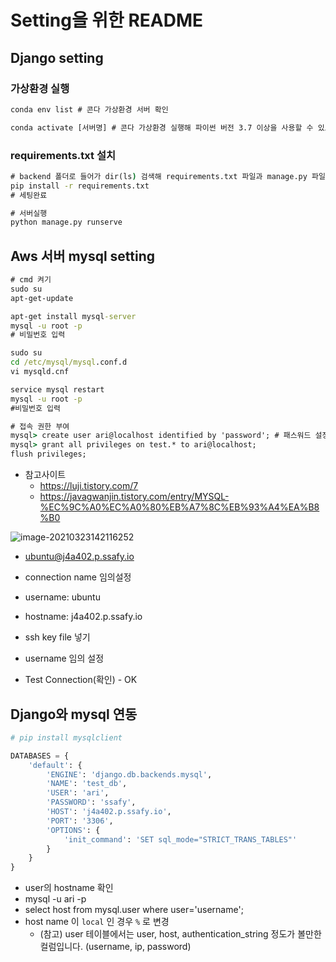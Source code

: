 # Setting을 위한 README

## Django setting

### 가상환경 실행

```cmd
conda env list # 콘다 가상환경 서버 확인

conda activate [서버명] # 콘다 가상환경 실행해 파이썬 버전 3.7 이상을 사용할 수 있도록 해준다.
```

### requirements.txt 설치

```cmd
# backend 폴더로 들어가 dir(ls) 검색해 requirements.txt 파일과 manage.py 파일이 있는지 확인해 준다.
pip install -r requirements.txt
# 세팅완료

# 서버실행
python manage.py runserve
```



## Aws 서버 mysql setting

```cmd
# cmd 켜기
sudo su
apt-get-update

apt-get install mysql-server
mysql -u root -p
# 비밀번호 입력

sudo su
cd /etc/mysql/mysql.conf.d
vi mysqld.cnf

service mysql restart
mysql -u root -p
#비밀번호 입력

# 접속 권한 부여
mysql> create user ari@localhost identified by 'password'; # 패스워드 설정
mysql> grant all privileges on test.* to ari@localhost;
flush privileges;
```

- 참고사이트
  - https://luji.tistory.com/7
  - https://javagwanjin.tistory.com/entry/MYSQL-%EC%9C%A0%EC%A0%80%EB%A7%8C%EB%93%A4%EA%B8%B0

![image-20210323142116252](Setting.assets/image-20210323142116252.png)

- [ubuntu@j4a402.p.ssafy.io](mailto:ubuntu@j4a402.p.ssafy.io)

- connection name 임의설정

- username: ubuntu

- hostname: j4a402.p.ssafy.io

- ssh key file 넣기

- username 임의 설정

- Test Connection(확인) - OK

  

## Django와 mysql 연동



```python
# pip install mysqlclient

DATABASES = {
    'default': {
        'ENGINE': 'django.db.backends.mysql',
        'NAME': 'test_db',
        'USER': 'ari',
        'PASSWORD': 'ssafy',
        'HOST': 'j4a402.p.ssafy.io',
        'PORT': '3306',
        'OPTIONS': {
            'init_command': 'SET sql_mode="STRICT_TRANS_TABLES"'
        }
    }
}
```

- user의 hostname 확인
- mysql -u ari -p
- select host from mysql.user where user='username';
- host name 이  `local` 인 경우 `%` 로 변경
  - (참고) user 테이블에서는 user, host, authentication_string 정도가 볼만한 컬럼입니다. (username, ip, password)

